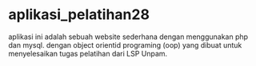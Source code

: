 # aplikasi_pelatihan28
aplikasi ini adalah sebuah website sederhana dengan menggunakan php dan mysql. dengan object orientid programing (oop) yang dibuat untuk menyelesaikan tugas pelatihan dari LSP Unpam.
